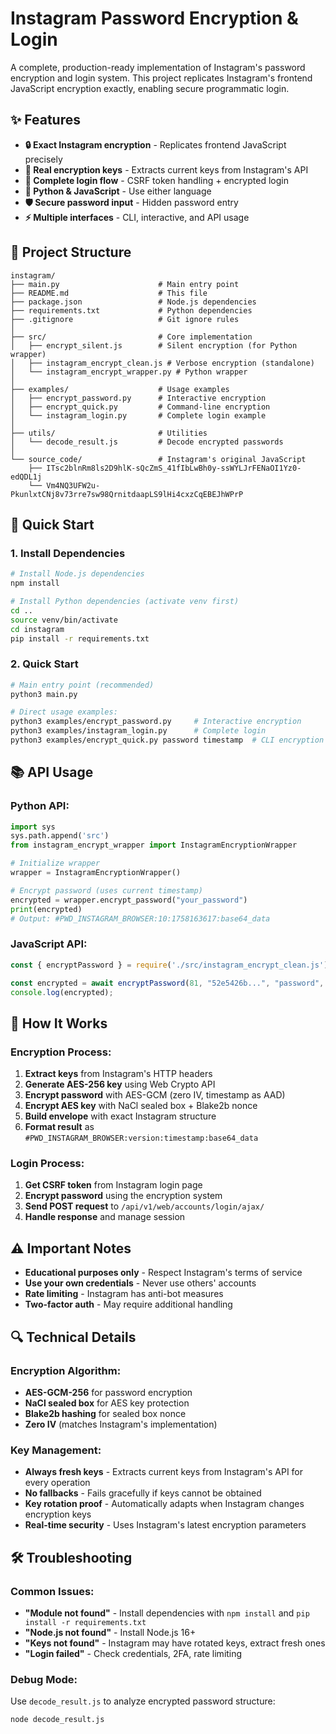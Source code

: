 # Instagram Password Encryption & Login

A complete, production-ready implementation of Instagram's password encryption and login system. This project replicates Instagram's frontend JavaScript encryption exactly, enabling secure programmatic login.

## ✨ Features

- **🔒 Exact Instagram encryption** - Replicates frontend JavaScript precisely
- **🔑 Real encryption keys** - Extracts current keys from Instagram's API  
- **🚀 Complete login flow** - CSRF token handling + encrypted login
- **🐍 Python & JavaScript** - Use either language
- **🛡️ Secure password input** - Hidden password entry
- **⚡ Multiple interfaces** - CLI, interactive, and API usage

## 📁 Project Structure

```
instagram/
├── main.py                      # Main entry point
├── README.md                    # This file
├── package.json                 # Node.js dependencies
├── requirements.txt             # Python dependencies
├── .gitignore                   # Git ignore rules
│
├── src/                         # Core implementation
│   ├── encrypt_silent.js        # Silent encryption (for Python wrapper)
│   ├── instagram_encrypt_clean.js # Verbose encryption (standalone)
│   └── instagram_encrypt_wrapper.py # Python wrapper
│
├── examples/                    # Usage examples
│   ├── encrypt_password.py      # Interactive encryption
│   ├── encrypt_quick.py         # Command-line encryption
│   └── instagram_login.py       # Complete login example
│
├── utils/                       # Utilities
│   └── decode_result.js         # Decode encrypted passwords
│
└── source_code/                 # Instagram's original JavaScript
    ├── ITsc2blnRm8ls2D9hlK-sQcZmS_41fIbLwBh0y-ssWYLJrFENaOI1Yz0-edQDL1j
    └── Vm4NQ3UFW2u-PkunlxtCNj8v73rre7sw98QrnitdaapLS9lHi4cxzCqEBEJhWPrP
```

## 🚀 Quick Start

### **1. Install Dependencies**

```bash
# Install Node.js dependencies
npm install

# Install Python dependencies (activate venv first)
cd ..
source venv/bin/activate
cd instagram
pip install -r requirements.txt
```

### **2. Quick Start**

```bash
# Main entry point (recommended)
python3 main.py

# Direct usage examples:
python3 examples/encrypt_password.py     # Interactive encryption
python3 examples/instagram_login.py      # Complete login
python3 examples/encrypt_quick.py password timestamp  # CLI encryption
```

## 📚 API Usage

### **Python API:**
```python
import sys
sys.path.append('src')
from instagram_encrypt_wrapper import InstagramEncryptionWrapper

# Initialize wrapper
wrapper = InstagramEncryptionWrapper()

# Encrypt password (uses current timestamp)
encrypted = wrapper.encrypt_password("your_password")
print(encrypted)
# Output: #PWD_INSTAGRAM_BROWSER:10:1758163617:base64_data
```

### **JavaScript API:**
```javascript
const { encryptPassword } = require('./src/instagram_encrypt_clean.js');

const encrypted = await encryptPassword(81, "52e5426b...", "password", "timestamp");
console.log(encrypted);
```

## 🔧 How It Works

### **Encryption Process:**
1. **Extract keys** from Instagram's HTTP headers
2. **Generate AES-256 key** using Web Crypto API
3. **Encrypt password** with AES-GCM (zero IV, timestamp as AAD)
4. **Encrypt AES key** with NaCl sealed box + Blake2b nonce
5. **Build envelope** with exact Instagram structure
6. **Format result** as `#PWD_INSTAGRAM_BROWSER:version:timestamp:base64_data`

### **Login Process:**
1. **Get CSRF token** from Instagram login page
2. **Encrypt password** using the encryption system
3. **Send POST request** to `/api/v1/web/accounts/login/ajax/`
4. **Handle response** and manage session

## ⚠️ Important Notes

- **Educational purposes only** - Respect Instagram's terms of service
- **Use your own credentials** - Never use others' accounts
- **Rate limiting** - Instagram has anti-bot measures
- **Two-factor auth** - May require additional handling

## 🔍 Technical Details

### **Encryption Algorithm:**
- **AES-GCM-256** for password encryption
- **NaCl sealed box** for AES key protection
- **Blake2b hashing** for sealed box nonce
- **Zero IV** (matches Instagram's implementation)

### **Key Management:**
- **Always fresh keys** - Extracts current keys from Instagram's API for every operation
- **No fallbacks** - Fails gracefully if keys cannot be obtained
- **Key rotation proof** - Automatically adapts when Instagram changes encryption keys
- **Real-time security** - Uses Instagram's latest encryption parameters

## 🛠️ Troubleshooting

### **Common Issues:**
- **"Module not found"** - Install dependencies with `npm install` and `pip install -r requirements.txt`
- **"Node.js not found"** - Install Node.js 16+ 
- **"Keys not found"** - Instagram may have rotated keys, extract fresh ones
- **"Login failed"** - Check credentials, 2FA, rate limiting

### **Debug Mode:**
Use `decode_result.js` to analyze encrypted password structure:
```bash
node decode_result.js
```
